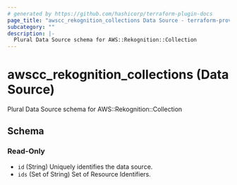 ```yaml
---
# generated by https://github.com/hashicorp/terraform-plugin-docs
page_title: "awscc_rekognition_collections Data Source - terraform-provider-awscc"
subcategory: ""
description: |-
  Plural Data Source schema for AWS::Rekognition::Collection
---
```


# awscc_rekognition_collections (Data Source)

Plural Data Source schema for AWS::Rekognition::Collection



<!-- schema generated by tfplugindocs -->
## Schema

### Read-Only

- `id` (String) Uniquely identifies the data source.
- `ids` (Set of String) Set of Resource Identifiers.
